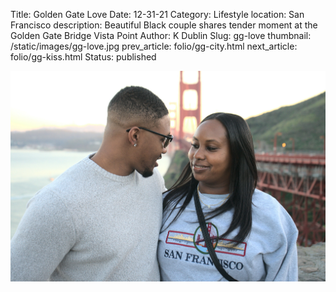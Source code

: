 Title: Golden Gate Love
Date: 12-31-21
Category: Lifestyle
location: San Francisco
description: Beautiful Black couple shares tender moment at the Golden Gate Bridge Vista Point
Author: K Dublin
Slug: gg-love
thumbnail: /static/images/gg-love.jpg
prev_article: folio/gg-city.html
next_article: folio/gg-kiss.html
Status: published

<img src="../static/images/gg-love.jpg" alt="Beautiful Black couple shares tender moment at the Golden Gate Bridge Vista Point" width=1000 />

